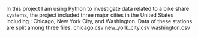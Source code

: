 In this project I am using Python to investigate data related to a bike share systems, the project included three major cities in the United States including : Chicago, New York City, and Washington.
Data of these stations are split among three files.
chicago.csv
new_york_city.csv
washington.csv
